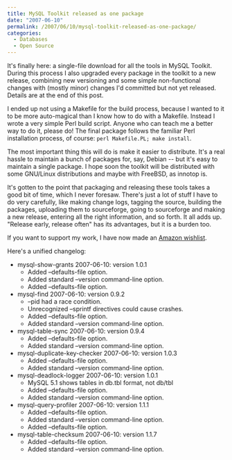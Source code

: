 ```yaml
---
title: MySQL Toolkit released as one package
date: "2007-06-10"
permalink: /2007/06/10/mysql-toolkit-released-as-one-package/
categories:
  - Databases
  - Open Source
---
```


It's finally here: a single-file download for all the tools in MySQL Toolkit. During this process I also upgraded every package in the toolkit to a new release, combining new versioning and some simple non-functional changes with (mostly minor) changes I'd committed but not yet released. Details are at the end of this post.

I ended up not using a Makefile for the build process, because I wanted to it to be more auto-magical than I know how to do with a Makefile. Instead I wrote a very simple Perl build script. Anyone who can teach me a better way to do it, please do! The final package follows the familiar Perl installation process, of course: `perl Makefile.PL; make install`.

The most important thing this will do is make it easier to distribute. It's a real hassle to maintain a bunch of packages for, say, Debian -- but it's easy to maintain a single package. I hope soon the toolkit will be distributed with some GNU/Linux distributions and maybe with FreeBSD, as innotop is.

It's gotten to the point that packaging and releasing these tools takes a good bit of time, which I never foresaw. There's just a lot of stuff I have to do very carefully, like making change logs, tagging the source, building the packages, uploading them to sourceforge, going to sourceforge and making a new release, entering all the right information, and so forth. It all adds up. "Release early, release often" has its advantages, but it is a burden too.

If you want to support my work, I have now made an [Amazon wishlist][1].

Here's a unified changelog:

*   mysql-show-grants 2007-06-10: version 1.0.1 
    *   Added &#8211;defaults-file option. 
    *   Added standard &#8211;version command-line option. 
    *   Added &#8211;defaults-file option. 
*   mysql-find 2007-06-10: version 0.9.2 
    *   &#8211;pid had a race condition. 
    *   Unrecognized &#8211;sprintf directives could cause crashes. 
    *   Added &#8211;defaults-file option. 
    *   Added standard &#8211;version command-line option. 
*   mysql-table-sync 2007-06-10: version 0.9.4 
    *   Added &#8211;defaults-file option. 
    *   Added standard &#8211;version command-line option. 
*   mysql-duplicate-key-checker 2007-06-10: version 1.0.3 
    *   Added &#8211;defaults-file option. 
    *   Added standard &#8211;version command-line option. 
*   mysql-deadlock-logger 2007-06-10: version 1.0.1 
    *   MySQL 5.1 shows tables in db.tbl format, not db/tbl 
    *   Added &#8211;defaults-file option. 
    *   Added standard &#8211;version command-line option. 
*   mysql-query-profiler 2007-06-10: version 1.1.1 
    *   Added &#8211;defaults-file option. 
    *   Added standard &#8211;version command-line option. 
    *   Added &#8211;defaults-file option. 
*   mysql-table-checksum 2007-06-10: version 1.1.7 
    *   Added &#8211;defaults-file option.
    *   Added standard &#8211;version command-line option.

 [1]: http://www.amazon.com/gp/registry/registry.html?id=LOE4ZUTKFU39
